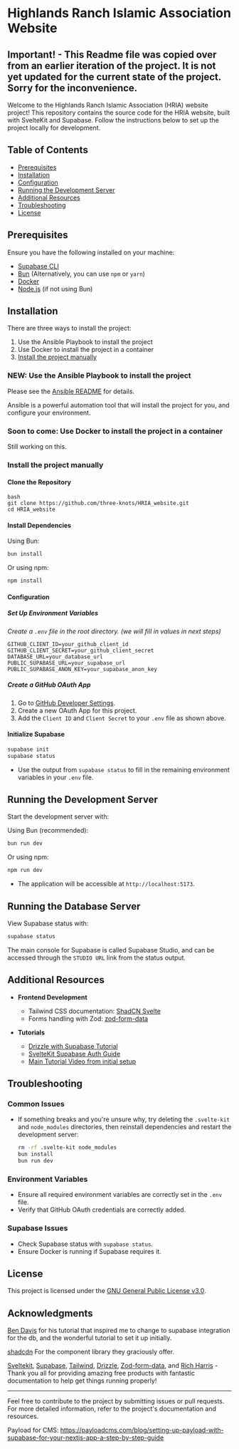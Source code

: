# Highlands Ranch Islamic Association Website

## Important! - This Readme file was copied over from an earlier iteration of the project. It is not yet updated for the current state of the project. Sorry for the inconvenience.

Welcome to the Highlands Ranch Islamic Association (HRIA) website project! This repository contains the source code for the HRIA website, built with SvelteKit and Supabase. Follow the instructions below to set up the project locally for development.

## Table of Contents

- [Prerequisites](#prerequisites)
- [Installation](#installation)
- [Configuration](#configuration)
- [Running the Development Server](#running-the-development-server)
- [Additional Resources](#additional-resources)
- [Troubleshooting](#troubleshooting)
- [License](#license)

## Prerequisites

Ensure you have the following installed on your machine:

- [Supabase CLI](https://supabase.com/docs/guides/cli)
- [Bun](https://bun.sh/) (Alternatively, you can use `npm` or `yarn`)
- [Docker](https://www.docker.com/get-started)
- [Node.js](https://nodejs.org/) (if not using Bun)

## Installation

There are three ways to install the project:

1. Use the Ansible Playbook to install the project
2. Use Docker to install the project in a container
3. [Install the project manually](#clone-the-repository)

### NEW: Use the Ansible Playbook to install the project

Please see the [Ansible README](./dev-environment/ansible/README.md) for details.

Ansible is a powerful automation tool that will install the project for you, and configure your environment.

### Soon to come: Use Docker to install the project in a container

Still working on this.

### Install the project manually

#### Clone the Repository

```
bash
git clone https://github.com/three-knots/HRIA_website.git
cd HRIA_website

```

#### Install Dependencies

Using Bun:

```bash
bun install
```

Or using npm:

```bash
npm install
```

#### Configuration

##### Set Up Environment Variables

_Create a `.env` file in the root directory. (we will fill in values in next steps)_

```env
GITHUB_CLIENT_ID=your_github_client_id
GITHUB_CLIENT_SECRET=your_github_client_secret
DATABASE_URL=your_database_url
PUBLIC_SUPABASE_URL=your_supabase_url
PUBLIC_SUPABASE_ANON_KEY=your_supabase_anon_key
```

##### Create a GitHub OAuth App

1. Go to [GitHub Developer Settings](https://github.com/settings/developers).
2. Create a new OAuth App for this project.
3. Add the `Client ID` and `Client Secret` to your `.env` file as shown above.

#### Initialize Supabase

```bash
supabase init
supabase status
```

- Use the output from `supabase status` to fill in the remaining environment variables in your `.env` file.

## Running the Development Server

Start the development server with:

Using Bun (recommended):

```bash
bun run dev
```

Or using npm:

```bash
npm run dev
```

- The application will be accessible at `http://localhost:5173`.

## Running the Database Server

View Supabase status with:

```bash
supabase status
```

The main console for Supabase is called Supabase Studio, and can be accessed through the `STUDIO URL` link from the status output.

## Additional Resources

- **Frontend Development**

  - Tailwind CSS documentation: [ShadCN Svelte](https://www.shadcn-svelte.com/docs)
  - Forms handling with Zod: [zod-form-data](https://www.npmjs.com/package/zod-form-data)

- **Tutorials**
  - [Drizzle with Supabase Tutorial](https://orm.drizzle.team/learn/tutorials/drizzle-with-supabase)
  - [SvelteKit Supabase Auth Guide](https://supabase.com/docs/guides/auth/server-side/sveltekit)
  - [Main Tutorial Video from initial setup](https://youtu.be/lEWghUOta-4?si=ksLuVTZ8BQ0DL2_4)

## Troubleshooting

### Common Issues

- If something breaks and you're unsure why, try deleting the `.svelte-kit` and `node_modules` directories, then reinstall dependencies and restart the development server:

  ```bash
  rm -rf .svelte-kit node_modules
  bun install
  bun run dev
  ```

### Environment Variables

- Ensure all required environment variables are correctly set in the `.env` file.
- Verify that GitHub OAuth credentials are correctly added.

### Supabase Issues

- Check Supabase status with `supabase status`.
- Ensure Docker is running if Supabase requires it.

## License

This project is licensed under the [GNU General Public License v3.0](LICENSE).

## Acknowledgments

[Ben Davis](https://www.youtube.com/@bmdavis419) for his tutorial that inspired me to change to supabase integration for the db, and the wonderful tutorial to set it up initially.

[shadcdn](https://www.shadcn-svelte.com/) For the component library they graciously offer.

[Sveltekit](https://kit.svelte.dev/docs/introduction), [Supabase](https://supabase.com/docs), [Tailwind](https://tailwindcss.com/docs/installation), [Drizzle](https://orm.drizzle.team/docs/overview), [Zod-form-data](https://www.npmjs.com/package/zod-form-data), and [Rich Harris](https://x.com/Rich_Harris) - Thank you all for providing amazing free products with fantastic documentation to help get things running properly!

---

Feel free to contribute to the project by submitting issues or pull requests. For more detailed information, refer to the project's documentation and resources.

Payload for CMS:
https://payloadcms.com/blog/setting-up-payload-with-supabase-for-your-nextjs-app-a-step-by-step-guide
